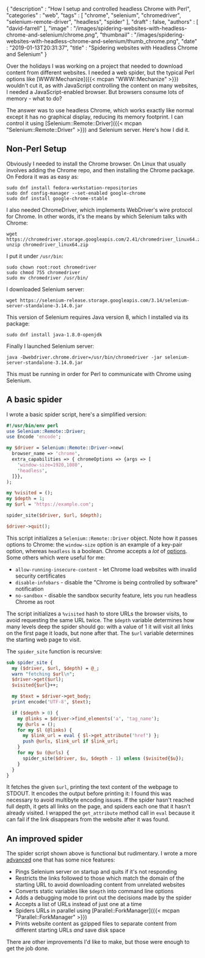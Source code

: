 {
   "description" : "How I setup and controlled headless Chrome with Perl",
   "categories" : "web",
   "tags" : [
      "chrome",
      "selenium",
      "chromedriver",
      "selenium-remote-driver",
      "headless",
      "spider"
   ],
   "draft" : false,
   "authors" : [
      "david-farrell"
   ],
   "image" : "/images/spidering-websites-with-headless-chrome-and-selenium/chrome.png",
   "thumbnail" : "/images/spidering-websites-with-headless-chrome-and-selenium/thumb_chrome.png",
   "date" : "2019-01-13T20:31:37",
   "title" : "Spidering websites with Headless Chrome and Selenium"
}

Over the holidays I was working on a project that needed to download content from different websites. I needed a web spider, but the typical Perl options like [WWW:Mechanize]({{< mcpan "WWW::Mechanize" >}}) wouldn't cut it, as with JavaScript controlling the content on many websites, I needed a JavaScript-enabled browser. But browsers consume lots of memory - what to do?

The answer was to use headless Chrome, which works exactly like normal except it has no graphical display, reducing its memory footprint. I can control it using [Selenium::Remote::Driver]({{< mcpan "Selenium::Remote::Driver" >}}) and Selenium server. Here's how I did it.

Non-Perl Setup
--------------
Obviously I needed to install the Chrome browser. On Linux that usually involves adding the Chrome repo, and then installing the Chrome package. On Fedora it was as easy as:

    sudo dnf install fedora-workstation-repositories
    sudo dnf config-manager --set-enabled google-chrome
    sudo dnf install google-chrome-stable

I also needed ChromeDriver, which implements WebDriver's wire protocol for Chrome. In other words, it's the means by which Selenium talks with Chrome:

    wget https://chromedriver.storage.googleapis.com/2.41/chromedriver_linux64.zip
    unzip chromedriver_linux64.zip

I put it under `/usr/bin`:

    sudo chown root:root chromedriver
    sudo chmod 755 chromedriver
    sudo mv chromedriver /usr/bin/

I downloaded Selenium server:

    wget https://selenium-release.storage.googleapis.com/3.14/selenium-server-standalone-3.14.0.jar

This version of Selenium requires Java version 8, which I installed via its package:

    sudo dnf install java-1.8.0-openjdk

Finally I launched Selenium server:

    java -Dwebdriver.chrome.driver=/usr/bin/chromedriver -jar selenium-server-standalone-3.14.0.jar

This must be running in order for Perl to communicate with Chrome using Selenium.

A basic spider
--------------
I wrote a basic spider script, here's a simplified version:

```perl
#!/usr/bin/env perl
use Selenium::Remote::Driver;
use Encode 'encode';

my $driver = Selenium::Remote::Driver->new(
  browser_name => 'chrome',
  extra_capabilities => { chromeOptions => {args => [
    'window-size=1920,1080',
    'headless',
  ]}},
);

my %visited = ();
my $depth = 1;
my $url = 'https://example.com';

spider_site($driver, $url, $depth);

$driver->quit();
```

This script initializes a `Selenium::Remote::Driver` object. Note how it passes options to Chrome: the `window-size` option is an example of a key-pair option, whereas `headless` is a boolean. Chrome accepts a _lot_ of [options](https://peter.sh/experiments/chromium-command-line-switches/). Some others which were useful for me:

* `allow-running-insecure-content` - let Chrome load websites with invalid security certificates
* `disable-infobars` - disable the "Chrome is being controlled by software" notification
* `no-sandbox` - disable the sandbox security feature, lets you run headless Chrome as root

The script initializes a `%visited` hash to store URLs the browser visits, to avoid requesting the same URL twice. The `$depth` variable determines how many levels deep the spider should go: with a value of 1 it will visit all links on the first page it loads, but none after that. The `$url` variable determines the starting web page to visit.

The `spider_site` function is recursive:

```perl
sub spider_site {
  my ($driver, $url, $depth) = @_;
  warn "fetching $url\n";
  $driver->get($url);
  $visited{$url}++;

  my $text = $driver->get_body;
  print encode('UTF-8', $text);

  if ($depth > 0) {
    my @links = $driver->find_elements('a', 'tag_name');
    my @urls = ();
    for my $l (@links) {
      my $link_url = eval { $l->get_attribute('href') };
      push @urls, $link_url if $link_url;
    }
    for my $u (@urls) {
      spider_site($driver, $u, $depth - 1) unless ($visited{$u});
    }
  }
}
```

It fetches the given `$url`, printing the text content of the webpage to STDOUT. It encodes the output before printing it: I found this was necessary to avoid multibyte encoding issues. If the spider hasn't reached full depth, it gets all links on the page, and spiders each one that it hasn't already visited. I wrapped the `get_attribute` method call in `eval` because it can fail if the link disappears from the website after it was found.

An improved spider
------------------
The spider script shown above is functional but rudimentary. I wrote a more [advanced](https://gist.github.com/dnmfarrell/5dde6d3957bf9ae037e170cdb44f75a5) one that has some nice features:

* Pings Selenium server on startup and quits if it's not responding
* Restricts the links followed to those which match the domain of the starting URL to avoid downloading content from unrelated websites
* Converts static variables like `$depth` into command line options
* Adds a debugging mode to print out the decisions made by the spider
* Accepts a list of URLs instead of just one at a time
* Spiders URLs in parallel using [Parallel::ForkManager]({{< mcpan "Parallel::ForkManager" >}})
* Prints website content as gzipped files to separate content from different starting URLs _and_ save disk space

There are other improvements I'd like to make, but those were enough to get the job done.
